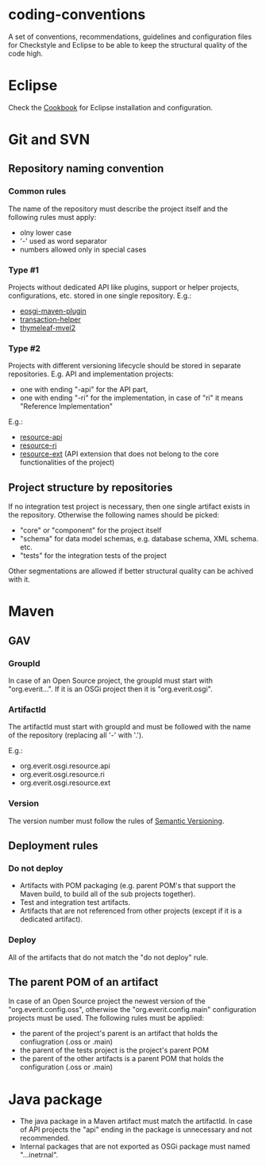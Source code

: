 coding-conventions
==================

A set of conventions, recommendations, guidelines and configuration files for Checkstyle and Eclipse to be able to keep the structural quality of the code high.

# Eclipse

Check the [Cookbook](http://www.everit.org/cookbook/ide/index.html#installing_eclipse) for Eclipse installation and configuration.

# Git and SVN

## Repository naming convention

### Common rules

The name of the repository must describe the project itself and the following rules must apply:
 - olny lower case
 - '-' used as word separator
 - numbers allowed only in special cases

### Type #1

Projects without dedicated API like plugins, support or helper projects, configurations, etc. stored in one single repository. E.g.:
 - [eosgi-maven-plugin](https://github.com/everit-org/eosgi-maven-plugin)
 - [transaction-helper](https://github.com/everit-org/transaction-helper)
 - [thymeleaf-mvel2](https://github.com/everit-org/thymeleaf-mvel2)

### Type #2

Projects with different versioning lifecycle should be stored in separate repositories. E.g. API and implementation projects:
 - one with ending "-api" for the API part,
 - one with ending "-ri" for the implementation, in case of "ri" it means "Reference Implementation"

E.g.:
 - [resource-api](https://github.com/everit-org/resource-api)
 - [resource-ri](https://github.com/everit-org/resource-ri)
 - [resource-ext](https://github.com/everit-org/resource-ext) (API extension that does not belong to the core functionalities of the project)

## Project structure by repositories

If no integration test project is necessary, then one single artifact exists in the repository.
Otherwise the following names should be picked:
 - "core" or "component" for the project itself
 - "schema" for data model schemas, e.g. database schema, XML schema. etc.
 - "tests" for the integration tests of the project

Other segmentations are allowed if better structural quality can be achived with it.

# Maven

## GAV

### GroupId

In case of an Open Source project, the groupId must start with "org.everit...". If it is an OSGi project then it is "org.everit.osgi".

### ArtifactId

The artifactId must start with groupId and must be followed with the name of the repository (replacing all '-' with '.').

E.g.:
 - org.everit.osgi.resource.api
 - org.everit.osgi.resource.ri
 - org.everit.osgi.resource.ext

### Version

The version number must follow the rules of [Semantic Versioning](http://semver.org/).

## Deployment rules

### Do not deploy

 - Artifacts with POM packaging (e.g. parent POM's that support the Maven build, to build all of the sub projects together).
 - Test and integration test artifacts.
 - Artifacts that are not referenced from other projects (except if it is a dedicated artifact).

### Deploy

All of the artifacts that do not match the "do not deploy" rule.

## The parent POM of an artifact

In case of an Open Source project the newest version of the "org.everit.config.oss", otherwise the "org.everit.config.main" configuration projects must be used. The following rules must be applied:
 - the parent of the project's parent is an artifact that holds the confiugration (.oss or .main)
 - the parent of the tests project is the project's parent POM
 - the parent of the other artifacts is a parent POM that holds the configuration (.oss or .main)

# Java package

 - The java package in a Maven artifact must match the artifactId. In case of API projects the "api" ending in the package is unnecessary and not recommended.
 - Internal packages that are not exported as OSGi package must named "...inetrnal".
